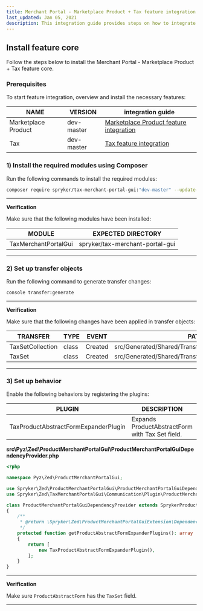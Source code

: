 ```yaml
---
title: Merchant Portal - Marketplace Product + Tax feature integration
last_updated: Jan 05, 2021
description: This integration guide provides steps on how to integrate the Merchant Portal - Marketplace Product + Tax feature into a Spryker project.
---
```


## Install feature core
Follow the steps below to install the Merchant Portal - Marketplace Product + Tax feature core.

### Prerequisites
To start feature integration, overview and install the necessary features:

| NAME | VERSION | integration guide |
|-|-|-|
| Marketplace Product | dev-master | [Marketplace Product feature integration](docs/marketplace/dev/feature-integration-guides/marketplace-product-feature-integration.html) |
| Tax | dev-master | [Tax feature integration](https://github.com/spryker-feature/tax)

### 1) Install the required modules using Composer
Run the following commands to install the required modules:

```bash
composer require spryker/tax-merchant-portal-gui:"dev-master" --update-with-dependencies
```

***
**Verification**

Make sure that the following modules have been installed:

| MODULE | EXPECTED DIRECTORY |
|-|-|
| TaxMerchantPortalGui | spryker/tax-merchant-portal-gui |

***

### 2) Set up transfer objects
Run the following command to generate transfer changes:

```bash
console transfer:generate
```

***
**Verification**

Make sure that the following changes have been applied in transfer objects:

| TRANSFER  | TYPE  | EVENT | PATH  |
|-|-|-|-|
| TaxSetCollection | class | Created | src/Generated/Shared/Transfer/TaxSetCollectionTransfer |
| TaxSet | class | Created | src/Generated/Shared/Transfer/TaxSetTransfer |

***

### 3) Set up behavior
Enable the following behaviors by registering the plugins:

| PLUGIN | DESCRIPTION | PREREQUISITES | NAMESPACE |
|-|-|-|-|
| TaxProductAbstractFormExpanderPlugin | Expands ProductAbstractForm with Tax Set field. |  | Spryker\Zed\TaxMerchantPortalGui\Communication\Plugin\ProductMerchantPortalGui |

**src\Pyz\Zed\ProductMerchantPortalGui\ProductMerchantPortalGuiDependencyProvider.php**

```php
<?php

namespace Pyz\Zed\ProductMerchantPortalGui;

use Spryker\Zed\ProductMerchantPortalGui\ProductMerchantPortalGuiDependencyProvider as SprykerProductMerchantPortalGuiDependencyProvider;
use Spryker\Zed\TaxMerchantPortalGui\Communication\Plugin\ProductMerchantPortalGui\TaxProductAbstractFormExpanderPlugin;

class ProductMerchantPortalGuiDependencyProvider extends SprykerProductMerchantPortalGuiDependencyProvider
{
    /**
     * @return \Spryker\Zed\ProductMerchantPortalGuiExtension\Dependency\Plugin\ProductAbstractFormExpanderPluginInterface[]
     */
    protected function getProductAbstractFormExpanderPlugins(): array
    {
        return [
            new TaxProductAbstractFormExpanderPlugin(),
        ];
    }
}
```

---
**Verification**

Make sure `ProductAbstractForm` has the `TaxSet` field.

---
